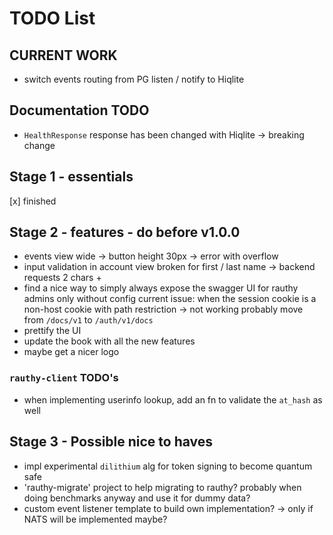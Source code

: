 # TODO List

## CURRENT WORK

- switch events routing from PG listen / notify to Hiqlite

## Documentation TODO

- `HealthResponse` response has been changed with Hiqlite -> breaking change

## Stage 1 - essentials

[x] finished

## Stage 2 - features - do before v1.0.0

- events view wide -> button height 30px -> error with overflow
- input validation in account view broken for first / last name -> backend requests 2 chars +
- find a nice way to simply always expose the swagger UI for rauthy admins only without config
  current issue: when the session cookie is a non-host cookie with path restriction -> not working
  probably move from `/docs/v1` to `/auth/v1/docs`
- prettify the UI
- update the book with all the new features
- maybe get a nicer logo

### `rauthy-client` TODO's

- when implementing userinfo lookup, add an fn to validate the `at_hash` as well

## Stage 3 - Possible nice to haves

- impl experimental `dilithium` alg for token signing to become quantum safe
- 'rauthy-migrate' project to help migrating to rauthy? probably when doing benchmarks anyway and use it
  for dummy data?
- custom event listener template to build own implementation? -> only if NATS will be implemented maybe?
